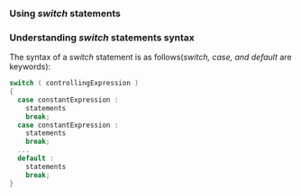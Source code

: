 ### Using _switch_ statements
### Understanding _switch_ statements syntax
The syntax of a _switch_ statement is as follows(_switch, case, and default_ are keywords):
``` C#
switch ( controllingExpression )
{
  case constantExpression :
    statements
    break;
  case constantExpression :
    statements
    break;
  ...
  default :
    statements
    break;
}
```

